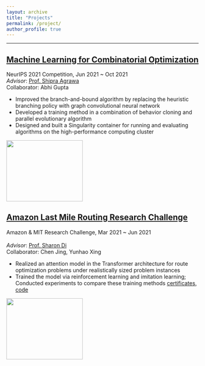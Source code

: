 ```yaml
---
layout: archive
title: "Projects"
permalink: /project/
author_profile: true
---
```


------
## [Machine Learning for Combinatorial Optimization](https://www.ecole.ai/2021/ml4co-competition/)
NeurIPS 2021 Competition, Jun 2021 ~ Oct 2021<br> 
*Advisor*:  [Prof. Shipra Agrawa](https://www.engineering.columbia.edu/faculty/shipra-agrawal)<br> 
Collaborator: Abhi Gupta

- Improved the branch-and-bound algorithm by replacing the heuristic branching policy with graph convolutional neural network
- Developed a training method in a combination of behavior cloning and parallel evolutionary algorithm
- Designed and built a Singularity container for running and evaluating algorithms on the high-performance computing cluster

<img width="200" height="160" src="https://github.com/LoganZhao1997/wentaozhao.github.io/blob/b35bfe1b20b92e559ac5c961ec07c88bba755be8/files/ml4co_pic.png">


## [Amazon Last Mile Routing Research Challenge](https://routingchallenge.mit.edu/)
Amazon & MIT Research Challenge, Mar 2021 ~ Jun 2021<br>  
*Advisor*:  [Prof. Sharon Di](https://www.civil.columbia.edu/faculty/sharon-di)<br>
Collaborator: Chen Jing, Yunhao Xing

- Realized an attention model in the Transformer architecture for route optimization problems under realistically sized problem instances
- Trained the model via reinforcement learning and imitation learning; Conducted experiments to compare these training methods
[certificates](https://github.com/LoganZhao1997/wentaozhao.github.io/blob/f2b1022e8e976e7e37a56477b73a34a6805fcbd4/files/Certificate_of_Participation.pdf), 
[code](https://github.com/LoganZhao1997/last_mile_challenge)

<img width="200" height="160" src="https://github.com/LoganZhao1997/wentaozhao.github.io/blob/b35bfe1b20b92e559ac5c961ec07c88bba755be8/files/last_mile_pic.jpg">
